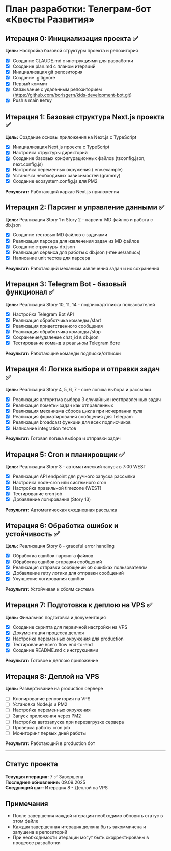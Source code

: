 # План разработки: Телеграм-бот «Квесты Развития»

## Итерация 0: Инициализация проекта ✅
**Цель:** Настройка базовой структуры проекта и репозитория

- [x] Создание CLAUDE.md с инструкциями для разработки
- [x] Создание plan.md с планом итераций
- [x] Инициализация git репозитория
- [x] Создание .gitignore
- [x] Первый коммит
- [x] Связывание с удаленным репозиторием (https://github.com/borisgern/kids-development-bot.git)
- [x] Push в main ветку

## Итерация 1: Базовая структура Next.js проекта ✅
**Цель:** Создание основы приложения на Next.js с TypeScript

- [x] Инициализация Next.js проекта с TypeScript
- [x] Настройка структуры директорий
- [x] Создание базовых конфигурационных файлов (tsconfig.json, next.config.js)
- [x] Настройка переменных окружения (.env.example)
- [x] Установка необходимых зависимостей (grammy)
- [x] Создание ecosystem.config.js для PM2

**Результат:** Работающий каркас Next.js приложения

## Итерация 2: Парсинг и управление данными ✅
**Цель:** Реализация Story 1 и Story 2 - парсинг MD файлов и работа с db.json

- [x] Создание тестовых MD файлов с задачами
- [x] Реализация парсера для извлечения задач из MD файлов
- [x] Создание структуры db.json
- [x] Реализация сервиса для работы с db.json (чтение/запись)
- [x] Написание unit тестов для парсера

**Результат:** Работающий механизм извлечения задач и их сохранения

## Итерация 3: Telegram Bot - базовый функционал ✅
**Цель:** Реализация Story 10, 11, 14 - подписка/отписка пользователей

- [x] Настройка Telegram Bot API
- [x] Реализация обработчика команды /start
- [x] Реализация приветственного сообщения
- [x] Реализация обработчика команды /stop
- [x] Сохранение/удаление chat_id в db.json
- [x] Тестирование команд в реальном Telegram боте

**Результат:** Работающие команды подписки/отписки

## Итерация 4: Логика выбора и отправки задач ✅
**Цель:** Реализация Story 4, 5, 6, 7 - core логика выбора и рассылки

- [x] Реализация алгоритма выбора 3 случайных неотправленных задач
- [x] Реализация пометки задач как отправленных
- [x] Реализация механизма сброса цикла при исчерпании пула
- [x] Реализация форматирования сообщения для Telegram
- [x] Реализация broadcast функции для всех подписчиков
- [x] Написание integration тестов

**Результат:** Готовая логика выбора и отправки задач

## Итерация 5: Cron и планировщик ✅
**Цель:** Реализация Story 3 - автоматический запуск в 7:00 WEST

- [x] Реализация API endpoint для ручного запуска рассылки
- [x] Настройка node-cron или системного cron
- [x] Настройка правильной timezone (WEST)
- [x] Тестирование cron job
- [x] Добавление логирования (Story 13)

**Результат:** Автоматическая ежедневная рассылка

## Итерация 6: Обработка ошибок и устойчивость ✅
**Цель:** Реализация Story 8 - graceful error handling

- [x] Обработка ошибок парсинга файлов
- [x] Обработка ошибок отправки сообщений
- [x] Реализация отправки сообщений об ошибках пользователям
- [x] Добавление retry логики для отправки сообщений
- [x] Улучшение логирования ошибок

**Результат:** Устойчивая к сбоям система

## Итерация 7: Подготовка к деплою на VPS ✅
**Цель:** Финальная подготовка и документация

- [x] Создание скрипта для первичной настройки на VPS
- [x] Документация процесса деплоя
- [x] Настройка переменных окружения для production
- [x] Тестирование всего flow end-to-end
- [x] Создание README.md с инструкциями

**Результат:** Готовое к деплою приложение

## Итерация 8: Деплой на VPS
**Цель:** Развертывание на production сервере

- [ ] Клонирование репозитория на VPS
- [ ] Установка Node.js и PM2
- [ ] Настройка переменных окружения
- [ ] Запуск приложения через PM2
- [ ] Настройка автозапуска при перезагрузке сервера
- [ ] Проверка работы cron job
- [ ] Мониторинг первых дней работы

**Результат:** Работающий в production бот

---

## Статус проекта

**Текущая итерация:** 7 ✅ Завершена  
**Последнее обновление:** 09.09.2025  
**Следующий шаг:** Итерация 8 - Деплой на VPS

## Примечания

- После завершения каждой итерации необходимо обновить статус в этом файле
- Каждая завершенная итерация должна быть закоммичена и запушена в репозиторий
- При необходимости итерации могут быть скорректированы в процессе разработки
